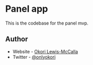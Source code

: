 # Panel app

This is the codebase for the panel mvp.

## Author

- Website - [Okori Lewis-McCalla](https://www.okori.com)
- Twitter - [@onlyokori](https://www.twitter.com/onlyokori)
